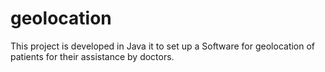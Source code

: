 # geolocation
This project is developed in Java  it to set up a Software for geolocation of patients for their assistance by doctors. 
